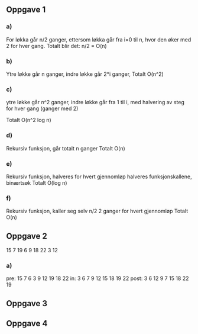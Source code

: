 ## Oppgave 1
### a)
For løkka går n/2 ganger, ettersom løkka går fra i=0 til n, hvor den øker med 2 for hver gang.
Totalt blir det: n/2 = O(n)

### b)
Ytre løkke går n ganger, indre løkke går 2*i ganger, Totalt O(n^2)

### c)
ytre løkke går n^2 ganger, indre løkke går fra 1 til i, med halvering av steg for hver gang (ganger med 2)

Totalt O(n^2 log n)

### d)
Rekursiv funksjon, går totalt n ganger
Totalt O(n)

### e)
Rekursiv funksjon, halveres for hvert gjennomløp halveres funksjonskallene, binærtsøk
Totalt O(log n)

### f)
Rekursiv funksjon, kaller seg selv n/2 2 ganger for hvert gjennomløp
Totalt O(n)

## Oppgave 2

15 7 19 6 9 18 22 3 12

### a)
pre: 15 7 6 3 9 12 19 18 22
in: 3 6 7 9 12 15 18 19 22
post: 3 6 12 9 7 15 18 22 19

## Oppgave 3

## Oppgave 4